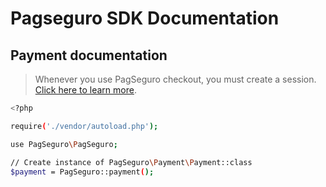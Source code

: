 # Pagseguro SDK Documentation

## Payment documentation
> Whenever you use PagSeguro checkout, you must create a session. [Click here to learn more](https://github.com/life-code/pagseguro-sdk/blob/master/docs/Session.md).

```sh
<?php

require('./vendor/autoload.php');

use PagSeguro\PagSeguro;

// Create instance of PagSeguro\Payment\Payment::class
$payment = PagSeguro::payment();


```